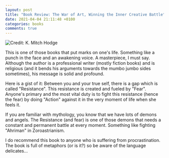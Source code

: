 ```yaml
---
layout: post
title: "Book Review: The War of Art, Winning the Inner Creative Battle"
date: 2021-04-04 21:11:48 +0100
categories: books
comments: true
---
```


![Credit: K. Mitch Hodge](https://images.unsplash.com/photo-1572961141971-3e564f12fcf0?ixlib=rb-1.2.1&ixid=MXwxMjA3fDB8MHxwaG90by1wYWdlfHx8fGVufDB8fHw%3D&auto=format&fit=crop&w=1490&q=80)

This is one of those books that put marks on one's life. Something like a punch in the face and an awakening voice.
A masterpiece, I must say.
Although the author is a professional writer (mostly fiction books) and is religious (and it bends his arguments towards the mumbo jumbo sides sometimes), his message is solid and profound.

Here is a gist of it:
Between you and your true self, there is a gap which is called "Resistance". This resistance is created and fueled by "Fear".
Anyone's primary and the most vital duty is to fight this resistance (hence the fear) by doing "Action" against it in the very moment of life when she feels it.

If you are familiar with mythology, you know that we have lots of demons and angels. The Resistance (and fear) is one of those demons that needs a constant and permanent battle at every moment.
Something like fighting "Ahriman" in Zoroastrianism.

I do recommend this book to anyone who is suffering from procrastination. The book is full of metaphors (or is it?) so be aware of the language delicates...

